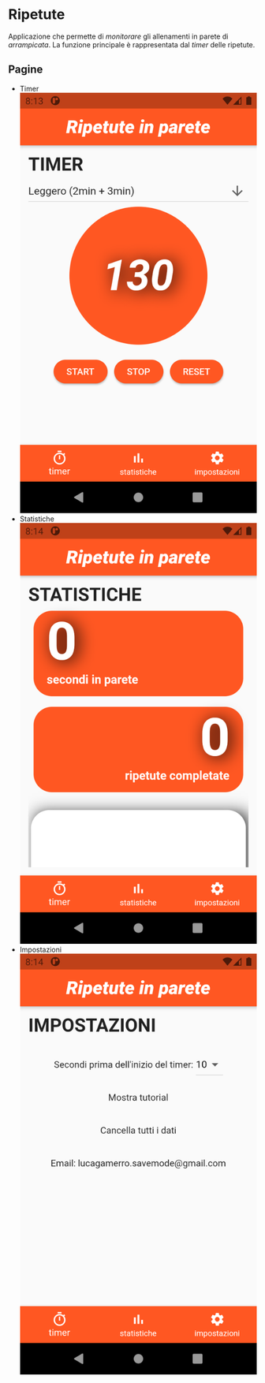 # Ripetute
Applicazione che permette di *monitorare*
gli allenamenti in parete di *arrampicata*.
La funzione principale è rappresentata dal
*timer* delle ripetute.

## Pagine
* Timer <br>
![Timer](https://github.com/lucagamerro/Ripetute/raw/master/flutter_02.png)
* Statistiche <br>
![Statistiche](https://github.com/lucagamerro/Ripetute/raw/master/flutter_01.png)
* Impostazioni <br>
![Statistiche](https://github.com/lucagamerro/Ripetute/raw/master/flutter_03.png)
